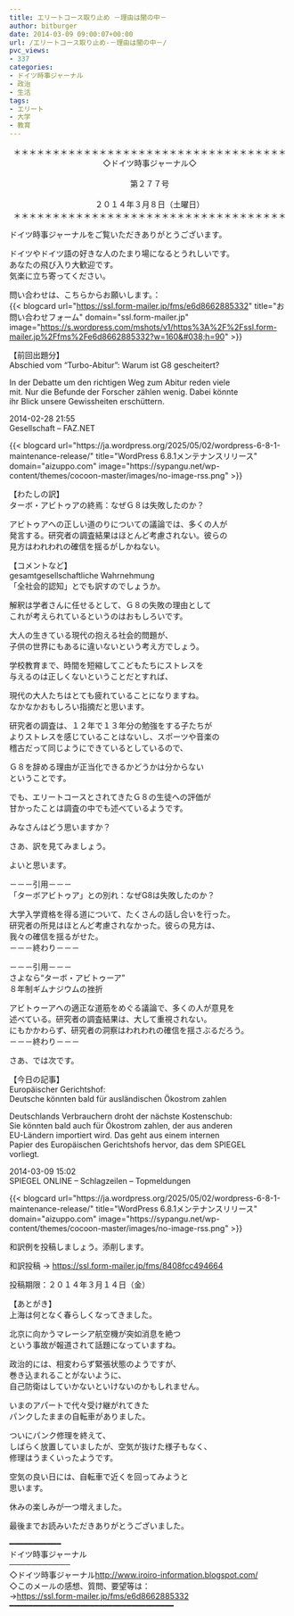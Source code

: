 ```yaml
---
title: エリートコース取り止め －理由は闇の中－
author: bitburger
date: 2014-03-09 09:00:07+00:00
url: /エリートコース取り止め-－理由は闇の中－/
pvc_views:
- 337
categories:
- ドイツ時事ジャーナル
- 政治
- 生活
tags:
- エリート
- 大学
- 教育
---
```

<p align="center">
  ＊＊＊＊＊＊＊＊＊＊＊＊＊＊＊＊＊＊＊＊＊＊＊＊＊＊＊＊＊＊＊＊＊＊＊<br /> ◇ドイツ時事ジャーナル◇<br /><br /> 第２７７号<br /><br /> ２０１４年３月８日（土曜日）<br /> ＊＊＊＊＊＊＊＊＊＊＊＊＊＊＊＊＊＊＊＊＊＊＊＊＊＊＊＊＊＊＊＊＊＊＊
</p>

ドイツ時事ジャーナルをご覧いただきありがとうございます。  
  
ドイツやドイツ語の好きな人のたまり場になるとうれしいです。  
あなたの飛び入り大歓迎です。  
気楽に立ち寄ってください。  
  
問い合わせは、こちらからお願いします。：  
{{< blogcard url="https://ssl.form-mailer.jp/fms/e6d8662885332" title="&#12362;&#21839;&#12356;&#21512;&#12431;&#12379;&#12501;&#12457;&#12540;&#12512;" domain="ssl.form-mailer.jp" image="https://s.wordpress.com/mshots/v1/https%3A%2F%2Fssl.form-mailer.jp%2Ffms%2Fe6d8662885332?w=160&#038;h=90" >}} 

【前回出題分】  
Abschied vom &#8220;Turbo-Abitur&#8221;: Warum ist G8 gescheitert?  
  
In der Debatte um den richtigen Weg zum Abitur reden viele  
mit. Nur die Befunde der Forscher zählen wenig. Dabei könnte  
ihr Blick unsere Gewissheiten erschüttern.  
  
2014-02-28 21:55  
Gesellschaft &#8211; FAZ.NET 

<div class="rss-entry-cards widget-entry-cards no-icon">
  {{< blogcard url="https://ja.wordpress.org/2025/05/02/wordpress-6-8-1-maintenance-release/" title="WordPress 6.8.1メンテナンスリリース" domain="aizuppo.com" image="https://sypangu.net/wp-content/themes/cocoon-master/images/no-image-rss.png" >}} 

【わたしの訳】  
ターボ・アビトゥアの終焉：なぜＧ８は失敗したのか？  
  
アビトゥアへの正しい道のりについての議論では、多くの人が  
発言する。研究者の調査結果はほとんど考慮されない。彼らの  
見方はわれわれの確信を揺るがしかねない。 

【コメントなど】  
gesamtgesellschaftliche Wahrnehmung  
「全社会的認知」とでも訳すのでしょうか。  
  
解釈は学者さんに任せるとして、Ｇ８の失敗の理由として  
これが考えられているというのはおもしろいです。  
  
大人の生きている現代の抱える社会的問題が、  
子供の世界にもあるに違いないという考え方でしょう。  
  
学校教育まで、時間を短縮してこどもたちにストレスを  
与えるのは正しくないということだとすれば、  
  
現代の大人たちはとても疲れていることになりますね。  
なかなかおもしろい指摘だと思います。  
  
研究者の調査は、１２年で１３年分の勉強をする子たちが  
よりストレスを感じていることはないし、スポーツや音楽の  
稽古だって同じようにできているとしているので、  
  
Ｇ８を辞める理由が正当化できるかどうかは分からない  
ということです。  
  
でも、エリートコースとされてきたＧ８の生徒への評価が  
甘かったことは調査の中でも述べているようです。  
  
みなさんはどう思いますか？ 

さあ、訳を見てみましょう。  
  
よいと思います。  
  
－－－引用－－－  
「ターボアビトゥア」との別れ：なぜG8は失敗したのか？  
  
大学入学資格を得る道について、たくさんの話し合いを行った。  
研究者の所見はほとんど考慮されなかった。彼らの見方は、  
我々の確信を揺るがせた。  
－－－終わり－－－  
  
－－－引用－－－  
さよなら“ターボ・アビトゥーア”  
８年制ギムナジウムの挫折  
  
アビトゥーアへの適正な道筋をめぐる議論で、多くの人が意見を  
述べている。研究者の調査結果は、大して重視されない。  
にもかかわらず、研究者の洞察はわれわれの確信を揺さぶるだろう。  
－－－終わり－－－ 

さあ、では次です。  
  
【今日の記事】  
Europäischer Gerichtshof:  
Deutsche könnten bald für ausländischen Ökostrom zahlen  
  
Deutschlands Verbrauchern droht der nächste Kostenschub:  
Sie könnten bald auch für Ökostrom zahlen, der aus anderen  
EU-Ländern importiert wird. Das geht aus einem internen  
Papier des Europäischen Gerichtshofs hervor, das dem SPIEGEL  
vorliegt.  
  
2014-03-09 15:02  
SPIEGEL ONLINE &#8211; Schlagzeilen &#8211; Topmeldungen 

<div class="rss-entry-cards widget-entry-cards no-icon">
  {{< blogcard url="https://ja.wordpress.org/2025/05/02/wordpress-6-8-1-maintenance-release/" title="WordPress 6.8.1メンテナンスリリース" domain="aizuppo.com" image="https://sypangu.net/wp-content/themes/cocoon-master/images/no-image-rss.png" >}} 

和訳例を投稿しましょう。添削します。  
  
和訳投稿 → <https://ssl.form-mailer.jp/fms/8408fcc494664>  
  
投稿期限：２０１４年３月１４日（金）

【あとがき】  
上海は何となく春らしくなってきました。  
  
北京に向かうマレーシア航空機が突如消息を絶つ  
という事故が報道されて話題になっていますね。  
  
政治的には、相変わらず緊張状態のようですが、  
巻き込まれることがないように、  
自己防衛はしていかないといけないのかもしれません。  
  
いまのアパートで代々受け継がれてきた  
パンクしたままの自転車がありました。  
  
ついにパンク修理を終えて、  
しばらく放置していましたが、空気が抜けた様子もなく、  
修理はうまくいったようです。  
  
空気の良い日には、自転車で近くを回ってみようと  
思います。  
  
休みの楽しみが一つ増えました。  
  
最後までお読みいただきありがとうございました。 

━━━━━━━━━━━  
ドイツ時事ジャーナル  
───────────  
◇ドイツ時事ジャーナル<http://www.iroiro-information.blogspot.com/>  
◇このメールの感想、質問、要望等は：  
-><https://ssl.form-mailer.jp/fms/e6d8662885332>  
━━━━━━━━━━━━━━━━━━━━━━━━━━━━━━━━━━━